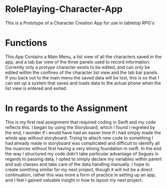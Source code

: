 # RolePlaying-Character-App
This is a Prototype of a Character Creation App for use in tabletop RPG's

# Functions
This App Contains a Main Menu, a list view of all the characters saved in the app, and a tab bar view of the three panels used to record information. Currently only a protype character exists to be edited, and can only be edited within the confines of the character list view and the tab bar panels. If you back out to the main menu the saved data will be lost, this is so that I can set up a system that saves and loads data to the actual phone when the list view is entered and exited.

# In regards to the Assignment
This is my first real assignment that required coding in Swift and my code reflects this. I began by using the Storyboard, which I found I regreted by the end, I wonder if i would have had an easier time if i had simply made the whole app without storyboard. Trying to attach new code to something I had already made in storyboard was complicated and difficult to identify all the nuances without first having a very strong foundation in swift. In the end the way I structured my code didn't take particular advantage of Segues in regards to passing data, I opted to simply declare my variables within parent and sub classes and take care of the data handling manually. I hope to create somthing similar for my next project, though it will not be a direct continuation, rather this was more a form of practice in setting up an app, and I feel I gained valuable insight in how to layout my next project.

